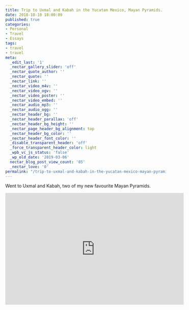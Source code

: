 ```yaml
---
title: Trip to Uxmal and Kabah in the Yucatan Mexico, Mayan Pyramids.
date: 2018-10-10 18:00:09
published: true
categories:
- Personal
- Travel
- Essays
tags:
- travel
- travel
meta:
  _edit_last: '1'
  _nectar_gallery_slider: 'off'
  _nectar_quote_author: ''
  _nectar_quote: ''
  _nectar_link: ''
  _nectar_video_m4v: ''
  _nectar_video_ogv: ''
  _nectar_video_poster: ''
  _nectar_video_embed: ''
  _nectar_audio_mp3: ''
  _nectar_audio_ogg: ''
  _nectar_header_bg: ''
  _nectar_header_parallax: 'off'
  _nectar_header_bg_height: ''
  _nectar_page_header_bg_alignment: top
  _nectar_header_bg_color: ''
  _nectar_header_font_color: ''
  _disable_transparent_header: 'off'
  _force_transparent_header_color: light
  _wpb_vc_js_status: 'false'
  _wp_old_date: '2019-03-06'
  nectar_blog_post_view_count: '85'
  _nectar_love: '0'
permalink: "/trip-to-uxmal-and-kabah-in-the-yucatan-mexico-mayan-pyramids-2/"
---
```

<p>Went to Uxmal and Kabah, two of my new favourite Mayan Pyramids.</p>
<p><iframe src="https://www.facebook.com/plugins/video.php?href=https%3A%2F%2Fwww.facebook.com%2Fsherrod.christopher%2Fvideos%2F1882268705194464%2F&show_text=0&width=560" width="560" height="350" style="border:none;overflow:hidden" scrolling="no" frameborder="0" allowtransparency="true" allowfullscreen="true"></iframe></p>
